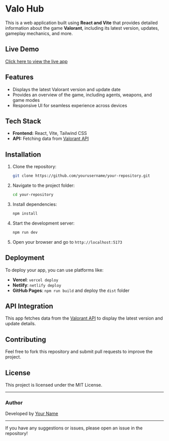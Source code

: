 # Valo Hub

This is a web application built using **React and Vite** that provides detailed information about the game **Valorant**, including its latest version, updates, gameplay mechanics, and more.

## Live Demo
[Click here to view the live app](https://your-live-app-link.com)

## Features
- Displays the latest Valorant version and update date
- Provides an overview of the game, including agents, weapons, and game modes
- Responsive UI for seamless experience across devices

## Tech Stack
- **Frontend:** React, Vite, Tailwind CSS
- **API:** Fetching data from [Valorant API](https://valorant-api.com)

## Installation

1. Clone the repository:
   ```bash
   git clone https://github.com/yourusername/your-repository.git
   ```
2. Navigate to the project folder:
   ```bash
   cd your-repository
   ```
3. Install dependencies:
   ```bash
   npm install
   ```
4. Start the development server:
   ```bash
   npm run dev
   ```
5. Open your browser and go to `http://localhost:5173`

## Deployment
To deploy your app, you can use platforms like:
- **Vercel**: `vercel deploy`
- **Netlify**: `netlify deploy`
- **GitHub Pages**: `npm run build` and deploy the `dist` folder

## API Integration
This app fetches data from the [Valorant API](https://valorant-api.com/v1/version) to display the latest version and update details.

## Contributing
Feel free to fork this repository and submit pull requests to improve the project.

## License
This project is licensed under the MIT License.

---
### Author
Developed by [Your Name](https://github.com/yourusername)

---
If you have any suggestions or issues, please open an issue in the repository!

